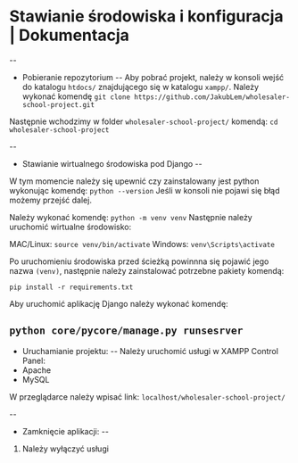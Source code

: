 # Stawianie środowiska i konfiguracja | Dokumentacja
--
- Pobieranie repozytorium
--
Aby pobrać projekt, należy w konsoli wejść do katalogu `htdocs/` znajdującego się w katalogu `xampp/`.
Należy wykonać komendę `git clone https://github.com/JakubLem/wholesaler-school-project.git`

Następnie wchodzimy w folder `wholesaler-school-project/` komendą: 
```cd wholesaler-school-project```


--
- Stawianie wirtualnego środowiska pod Django
--

W tym momencie należy się upewnić czy zainstalowany jest python wykonując komendę: `python --version`
Jeśli w konsoli nie pojawi się błąd możemy przejść dalej.

Należy wykonać komendę: `python -m venv venv`
Następnie należy uruchomić wirtualne środowisko:

MAC/Linux: `source venv/bin/activate`
Windows: `venv\Scripts\activate`

Po uruchomieniu środowiska przed ścieżką powinnna się pojawić jego nazwa `(venv)`, 
następnie należy zainstalować potrzebne pakiety komendą:

`pip install -r requirements.txt`

Aby uruchomić aplikację Django należy wykonać komendę:

`python core/pycore/manage.py runsesrver`
--
- Uruchamianie projektu:
--
Należy uruchomić usługi w XAMPP Control Panel:
- Apache
- MySQL

W przeglądarce należy wpisać link: `localhost/wholesaler-school-project/`

--
- Zamknięcie aplikacji:
--

1. Należy wyłączyć usługi
